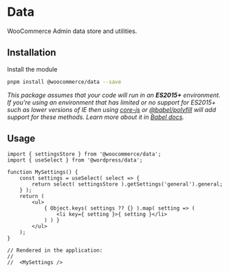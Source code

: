 # Data

WooCommerce Admin data store and utilities.

## Installation

Install the module

```bash
pnpm install @woocommerce/data --save
```

_This package assumes that your code will run in an **ES2015+** environment. If you're using an environment that has limited or no support for ES2015+ such as lower versions of IE then using [core-js](https://github.com/zloirock/core-js) or [@babel/polyfill](https://babeljs.io/docs/en/next/babel-polyfill) will add support for these methods. Learn more about it in [Babel docs](https://babeljs.io/docs/en/next/caveats)._

## Usage

```JS
import { settingsStore } from '@woocommerce/data';
import { useSelect } from '@wordpress/data';

function MySettings() {
	const settings = useSelect( select => {
		return select( settingsStore ).getSettings('general').general;
	} );
	return (
		<ul>
			{ Object.keys( settings ?? {} ).map( setting => (
				<li key={ setting }>{ setting }</li>
			) ) }
		</ul>
	);
}

// Rendered in the application:
//
//  <MySettings />
```
